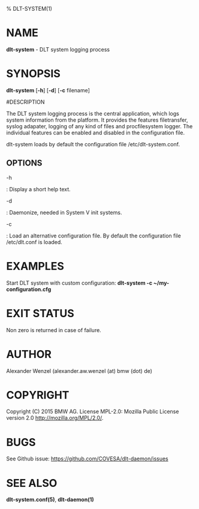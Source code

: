 % DLT-SYSTEM(1)

# NAME

**dlt-system** - DLT system logging process

# SYNOPSIS

**dlt-system** \[**-h**\] \[**-d**\] \[**-c** filename\]

#DESCRIPTION

The DLT system logging process is the central application, which logs system information from the platform. It provides the features
filetransfer, syslog adapater, logging of any kind of files and
procfilesystem logger. The individual features can be enabled and
disabled in the configuration file.

dlt-system loads by default the configuration file  /etc/dlt-system.conf.

## OPTIONS

-h

:   Display a short help text.

-d

:   Daemonize, needed in System V init systems.

-c

:   Load an alternative configuration file. By default the configuration file /etc/dlt.conf is loaded.

# EXAMPLES

Start DLT system with custom configuration:
    **dlt-system -c ~/my-configuration.cfg**

# EXIT STATUS

Non zero is returned in case of failure.

# AUTHOR

Alexander Wenzel (alexander.aw.wenzel (at) bmw (dot) de)

# COPYRIGHT

Copyright (C) 2015 BMW AG. License MPL-2.0: Mozilla Public License version 2.0 <http://mozilla.org/MPL/2.0/>.

# BUGS

See Github issue: <https://github.com/COVESA/dlt-daemon/issues>

# SEE ALSO

**dlt-system.conf(5)**, **dlt-daemon(1)**
